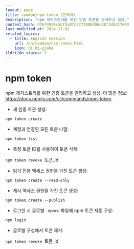 ```yaml
---
layout: page
title: common/npm-token (한국어)
description: "npm 레지스트리를 위한 인증 토큰을 관리하고 생성."
content_hash: 4f6f4596cabf5a87c5273808d06a38f3d5d17e93
last_modified_at: 2024-11-02
related_topics:
  - title: English version
    url: /en/common/npm-token.html
    icon: bi bi-globe
tldri18n_status: 2
---
```

# npm token

npm 레지스트리를 위한 인증 토큰을 관리하고 생성.
더 많은 정보: <https://docs.npmjs.com/cli/commands/npm-token>.

- 새 인증 토큰 생성:

`npm token create`

- 계정과 연결된 모든 토큰 나열:

`npm token list`

- 특정 토큰 ID를 사용하여 토큰 삭제:

`npm token revoke `<span class="tldr-var badge badge-pill bg-dark-lm bg-white-dm text-white-lm text-dark-dm font-weight-bold">토큰_id</span>

- 읽기 전용 액세스 권한을 가진 토큰 생성:

`npm token create --read-only`

- 게시 액세스 권한을 가진 토큰 생성:

`npm token create --publish`

- 로그인 시 글로벌 `.npmrc` 파일에 npm 토큰 자동 구성:

`npm login`

- 글로벌 구성에서 토큰 제거:

`npm token revoke `<span class="tldr-var badge badge-pill bg-dark-lm bg-white-dm text-white-lm text-dark-dm font-weight-bold">토큰_id</span>
